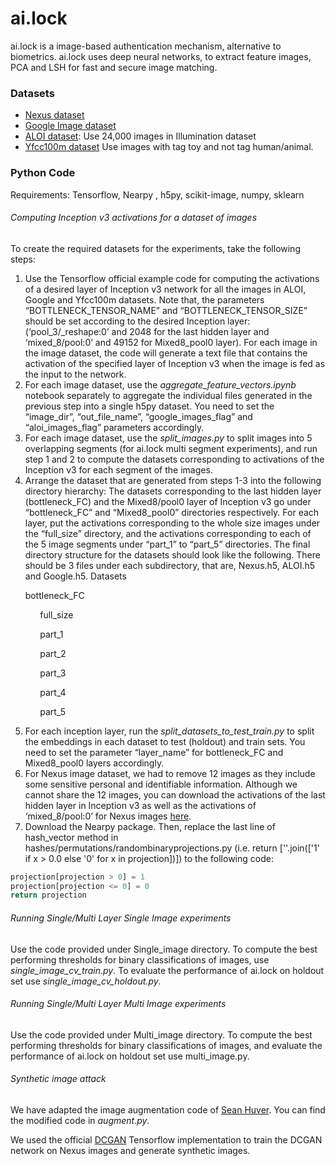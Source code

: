 # ai.lock

ai.lock is a image-based authentication mechanism, alternative to biometrics. ai.lock uses deep neural networks, to extract feature images, PCA and LSH for fast and secure image matching.

### Datasets

 * [Nexus dataset](https://drive.google.com/open?id=0B-qU-nMycga7eFZiUEY3Q3V0SEU)
 * [Google Image dataset](https://drive.google.com/open?id=0B-qU-nMycga7Wm5oU2hLLUxQWk0)
 * [ALOI dataset](http://aloi.science.uva.nl/): Use 24,000 images in Illumination dataset
 * [Yfcc100m dataset](https://webscope.sandbox.yahoo.com/catalog.php?datatype=i&did=67) Use images with tag toy and not tag human/animal.

### Python Code

Requirements: Tensorflow, Nearpy , h5py, scikit-image, numpy, sklearn

###### Computing Inception v3 activations for a dataset of images
To create the required datasets for the experiments, take the following steps:

1. Use the Tensorflow official example code for computing the activations of a desired layer of Inception v3 network for all the images in ALOI, Google and Yfcc100m datasets. Note that, the parameters “BOTTLENECK_TENSOR_NAME” and “BOTTLENECK_TENSOR_SIZE” should be set according to the desired Inception layer: (‘pool_3/_reshape:0’ and 2048 for the last hidden layer and ‘mixed_8/pool:0’ and 49152 for Mixed8_pool0 layer). For each image in the image dataset, the code will generate a text file that contains the activation of the specified layer of Inception v3 when the image is fed as the input to the network. 
2. For each image dataset, use the *aggregate_feature_vectors.ipynb* notebook separately to aggregate the individual files generated in the previous step into a single h5py dataset. You need to set the “image_dir”, “out_file_name”, “google_images_flag” and “aloi_images_flag” parameters accordingly.
3. For each image dataset, use the *split_images.py* to split images into 5 overlapping segments (for ai.lock multi segment experiments), and run step 1 and 2 to compute the datasets corresponding to activations of the Inception v3 for each segment of the images. 
4. Arrange the dataset that are generated from steps 1-3 into the following directory hierarchy: The datasets corresponding to the last hidden layer (bottleneck_FC) and the Mixed8/pool0 layer of Inception v3 go under “bottleneck_FC” and “Mixed8_pool0” directories respectively. For each layer, put the activations corresponding to the whole size images under the “full_size” directory, and the activations corresponding to each of the 5 image segments under “part_1” to “part_5” directories. The final directory structure for the datasets should look like the following. There should be 3 files under each subdirectory, that are, Nexus.h5, ALOI.h5 and Google.h5.
Datasets

&nbsp;&nbsp;&nbsp;&nbsp;&nbsp;&nbsp;bottleneck_FC

&nbsp;&nbsp;&nbsp;&nbsp;&nbsp;&nbsp;&nbsp;&nbsp;&nbsp;&nbsp;&nbsp;&nbsp;full_size

&nbsp;&nbsp;&nbsp;&nbsp;&nbsp;&nbsp;&nbsp;&nbsp;&nbsp;&nbsp;&nbsp;&nbsp;part_1

&nbsp;&nbsp;&nbsp;&nbsp;&nbsp;&nbsp;&nbsp;&nbsp;&nbsp;&nbsp;&nbsp;&nbsp;part_2

&nbsp;&nbsp;&nbsp;&nbsp;&nbsp;&nbsp;&nbsp;&nbsp;&nbsp;&nbsp;&nbsp;&nbsp;part_3

&nbsp;&nbsp;&nbsp;&nbsp;&nbsp;&nbsp;&nbsp;&nbsp;&nbsp;&nbsp;&nbsp;&nbsp;part_4

&nbsp;&nbsp;&nbsp;&nbsp;&nbsp;&nbsp;&nbsp;&nbsp;&nbsp;&nbsp;&nbsp;&nbsp;part_5

5. For each inception layer, run the *split_datasets_to_test_train.py* to split the embeddings in each dataset to test (holdout) and train sets. You need to set the parameter “layer_name” for bottleneck_FC and Mixed8_pool0 layers accordingly.
6. For Nexus image dataset, we had to remove 12 images as they include some sensitive personal and identifiable information. Although we cannot share the 12 images, you can download the activations of the last hidden layer in Inception v3 as well as the activations of ‘mixed_8/pool:0’ for Nexus images [here](https://drive.google.com/drive/u/2/folders/0B-qU-nMycga7ck1tX1Z2QUFQeTg?usp=sharing).
7. Download the Nearpy package. Then, replace the last line of hash_vector method in hashes/permutations/randombinaryprojections.py (i.e. return [''.join(['1' if x > 0.0 else '0' for x in projection])]) to the following code:

```python
projection[projection > 0] = 1
projection[projection <= 0] = 0
return projection
```

###### Running Single/Multi Layer Single Image experiments
Use the code provided under Single_image directory. To compute the best performing thresholds for binary classifications of images, use *single_image_cv_train.py*.
To evaluate the performance of ai.lock on holdout set use *single_image_cv_holdout.py*.

###### Running Single/Multi Layer Multi Image experiments
Use the code provided under Multi_image directory. To compute the best performing thresholds for binary classifications of images, and evaluate the performance of ai.lock on holdout set use multi_image.py.

###### Synthetic image attack 

We have adapted the image augmentation code of [Sean Huver](https://github.com/huvers/img_augmentation).
You can find the modified code in *augment.py*. 
 
We used the official [DCGAN](https://github.com/carpedm20/DCGAN-tensorflow) Tensorflow implementation to train the DCGAN network on Nexus images and generate synthetic images.
